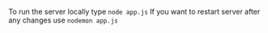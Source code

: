 To run the server locally type
`node app.js`
If you want to restart server after any changes use
`nodemon app.js`

